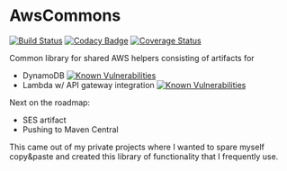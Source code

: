 # AwsCommons

[![Build Status](https://travis-ci.org/BackendButters/AwsCommons.svg?branch=master)](https://travis-ci.org/BackendButters/AwsCommons) [![Codacy Badge](https://api.codacy.com/project/badge/Grade/ed07dea9f07b4e1cbcb4f529a9a35582)](https://www.codacy.com/app/BackendButters/AwsCommons?utm_source=github.com&amp;utm_medium=referral&amp;utm_content=BackendButters/AwsCommons&amp;utm_campaign=Badge_Grade) [![Coverage Status](https://coveralls.io/repos/github/BackendButters/AwsCommons/badge.svg?branch=master)](https://coveralls.io/github/BackendButters/AwsCommons?branch=master)


Common library for shared AWS helpers consisting of artifacts for
* DynamoDB [![Known Vulnerabilities](https://snyk.io/test/github/backendbutters/awscommons/badge.svg?targetFile=dynamo%2Fpom.xml)](https://snyk.io/test/github/backendbutters/awscommons?targetFile=dynamo%2Fpom.xml)
* Lambda w/ API gateway integration [![Known Vulnerabilities](https://snyk.io/test/github/backendbutters/awscommons/badge.svg?targetFile=lambdaweb%2Fpom.xml)](https://snyk.io/test/github/backendbutters/awscommons?targetFile=lambdaweb%2Fpom.xml)


Next on the roadmap:
* SES artifact
* Pushing to Maven Central

This came out of my private projects where I wanted to spare myself copy&paste and created this library of functionality that I frequently use.

